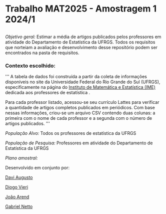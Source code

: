 # Trabalho MAT2025 - Amostragem 1 2024/1
##

*Objetivo geral:* Estimar a média de artigos publicados pelos professores em atividade do Departamento de Estatística da UFRGS.
Todos os requisitos que norteiam a avaliação e desenvolvimento desse repositório podem ser encontrados na pasta de requisitos.

### Contexto escolhido:

'''
A tabela de dados foi construída a partir da coleta de informações disponíveis no site da Universidade Federal do Rio Grande do Sul (UFRGS), especificamente na página do [Instituto de Matemática e Estatística (IME)](https://www.ufrgs.br/ime/professores/professores-de-estatistica/) dedicada aos professores de estatística .

Para cada professor listado, acessou-se seu currículo Lattes para verificar a quantidade de artigos completos publicados em periódicos. Com base nessas informações, criou-se um arquivo CSV contendo duas colunas: a primeira com o nome de cada professor e a segunda com o número de artigos publicados.
'''

*População Alvo:* Todos os professores de estatística da UFRGS

*População de Pesquisa:* Professores em atividade do Departamento de Estatística da UFRGS

*Plano amostral:* 

Desenvolvido em conjunto por:

[Davi Augusto](https://github.com/davi-dokasi)

[Diogo Vieri](https://github.com/DiogoVBol)

[João Arend](https://github.com/arend239)

[Gabriel Netto](https://github.com/NettoGabriel)

